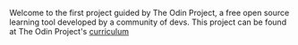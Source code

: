 Welcome to the first project guided by The Odin Project, a free open source learning tool developed by a community of devs. This project can be found at The Odin Project's [curriculum](http://www.theodinproject.com/web-development-101/html-css)
